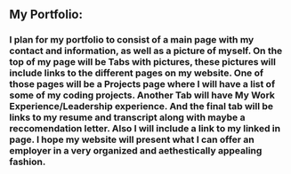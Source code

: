 ## My Portfolio:


### I plan for my portfolio to consist of a main page with my contact and information, as well as a picture of myself. On the top of my page will be Tabs with pictures, these pictures will include links to the different pages on my website. One of those pages will be a Projects page where I will have a list of some of my coding projects. Another Tab will have My Work Experience/Leadership experience. And the final tab will be links to my resume and transcript along with maybe a reccomendation letter. Also I will include a link to my linked in page. I hope my website will present what I can offer an employer in a very organized and aethestically appealing fashion.



